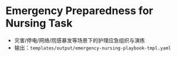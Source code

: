 # Emergency Preparedness for Nursing Task

- 灾害/停电/网络/院感暴发等场景下的护理应急组织与演练
- 输出：`templates/output/emergency-nursing-playbook-tmpl.yaml`
